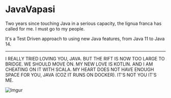 # JavaVapasi

Two years since touching Java in a serious capacity, the lignua franca has called for me.  I must go to my people.

It's a Test Driven approach to using new Java features, from Java 11 to Java 14.

-----------------------------------------------------------------------------------------------------------------------------

I REALLY TRIED LOVING YOU, JAVA.  BUT THE RIFT IS NOW TOO LARGE TO BRIDGE.  WE SHOULD MOVE ON.  MY NEW LOVE IS KOTLIN.  AND I AM CHEATING ON IT WITH SCALA.  MY HEART DOES NOT HAVE ENOUGH SPACE FOR YOU, JAVA (COZ IT RUNS ON DOCKER).  IT'S NOT YOU IT'S ME.

![Imgur](https://i.imgur.com/yoqP55U.jpg)
